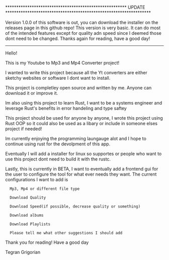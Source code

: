 ******************************************************* UPDATE ******************************************************************

Version 1.0.0 of this software is out, you can download the installer on the releases page in this github repo!
This version is very basic. It can do most of the intended features except for quality adn speed since I
deemed those dont need to be changed. Thanks again for reading, have a good day!

*********************************************************************************************************************************

Hello!

This is my Youtube to Mp3 and Mp4 Converter project!

I wanted to write this project because all the Yt converters are either sketchy websites or software I dont want to install.

This project is completley open source and written by me. Anyone can download it or improve it. 

Im also using this project to learn Rust, I want to be a systems engineer and leverage Rust's benefits in error handeling and type saftey

This project should be used for anyone by anyone, I wrote this project using Rust OOP so it could also be used as a libary or include in someone elses project if needed!

Im currently enjoying the programming laungauge alot and I hope to continue using rust for the devolpment of this app.

Eventually I will add a installer for linux so supportes or people who want to use this project dont need to build it with the rustc.

Lastly, this is currently in BETA, I want to eventually add a frontend gui for the user to configure the tool for what ever needs they want. The current configurations I want to add is

      Mp3, Mp4 or different file type
  
      Download Quality
      
      Download Speed(if possible, decrease quality or something)
      
      Download albums
      
      Download Playlists
      
      Please tell me what other suggestions I should add

Thank you for reading! Have a good day

Tegran Grigorian
